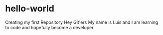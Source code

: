 # hello-world
Creating my first Repository 
Hey Git'ers
My name is Luis and I am learning to code and hopefully become a developer. 
